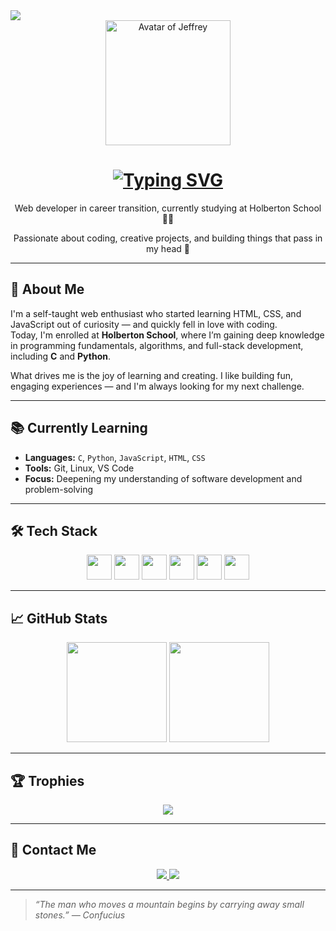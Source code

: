<img src="https://visitor-badge.laobi.icu/badge?page_id=JeffToken31.JeffToken31" />

<div align="center">
  <img src="https://i.postimg.cc/G2tM6b9D/Avatar.png" alt="Avatar of Jeffrey" width="200" />
  <h1><a href="https://git.io/typing-svg"><img src="https://readme-typing-svg.herokuapp.com?font=Patrick+Hand&size=28&pause=1000&center=true&vCenter=true&width=435&lines=Hi+there+%F0%9F%91%8B;I'm+Jeffrey+!;Aspiring+Web+Developer+%F0%9F%9A%80;Always+building.+Always+learning." alt="Typing SVG" /></a></h1>
  <p>Web developer in career transition, currently studying at Holberton School 🧑‍💻</p>
  <p>Passionate about coding, creative projects, and building things that pass in my head 🧠</p>
</div>

---

## 🧠 About Me

I'm a self-taught web enthusiast who started learning HTML, CSS, and JavaScript out of curiosity — and quickly fell in love with coding.  
Today, I'm enrolled at **Holberton School**, where I’m gaining deep knowledge in programming fundamentals, algorithms, and full-stack development, including **C** and **Python**.

What drives me is the joy of learning and creating. I like building fun, engaging experiences — and I'm always looking for my next challenge.

---

## 📚 Currently Learning

- **Languages:** `C`, `Python`, `JavaScript`, `HTML`, `CSS`
- **Tools:** Git, Linux, VS Code
- **Focus:** Deepening my understanding of software development and problem-solving

---

## 🛠️ Tech Stack

<div align="center">
  <img src="https://cdn.jsdelivr.net/gh/devicons/devicon/icons/html5/html5-original.svg" width="40" />
  <img src="https://cdn.jsdelivr.net/gh/devicons/devicon/icons/css3/css3-original.svg" width="40" />
  <img src="https://cdn.jsdelivr.net/gh/devicons/devicon/icons/javascript/javascript-original.svg" width="40" />
  <img src="https://cdn.jsdelivr.net/gh/devicons/devicon/icons/c/c-original.svg" width="40" />
  <img src="https://cdn.jsdelivr.net/gh/devicons/devicon/icons/python/python-original.svg" width="40" />
  <img src="https://cdn.jsdelivr.net/gh/devicons/devicon/icons/git/git-original.svg" width="40" />
</div>

---

## 📈 GitHub Stats

<div align="center">
  <img src="https://github-readme-stats.vercel.app/api?username=JeffToken31&show_icons=true&count_private=true&theme=dracula" height="160"/>
  <img src="https://github-readme-stats.vercel.app/api/top-langs/?username=JeffToken31&layout=compact&theme=dracula" height="160"/>
</div>

---

## 🏆 Trophies

<div align="center">
  <img src="https://github-profile-trophy.vercel.app/?username=JeffToken31&theme=onedark&margin-w=15" />
</div>

---

## 🔗 Contact Me

<div align="center">
  <a href="mailto:jeffrey-31@hotmail.fr">
    <img src="https://img.shields.io/badge/Email-D14836?style=for-the-badge&logo=gmail&logoColor=white" />
  </a>
  <a href="https://www.linkedin.com/in/jeffrey-basset/">
    <img src="https://img.shields.io/badge/LinkedIn-0077B5?style=for-the-badge&logo=linkedin&logoColor=white" />
  </a>
</div>

---

> *“The man who moves a mountain begins by carrying away small stones.” — Confucius*
